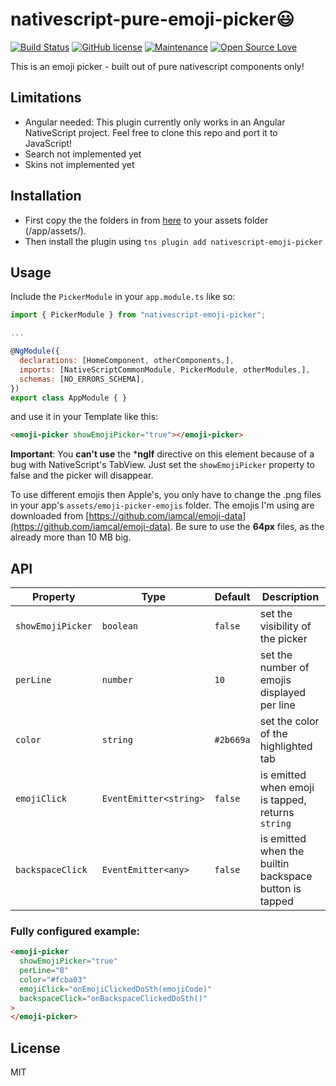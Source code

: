 # nativescript-pure-emoji-picker😃

[![Build Status](https://travis-ci.org/hrueger/nativescript-pure-emoji-picker.svg?branch=master)](https://travis-ci.org/hrueger/nativescript-pure-emoji-picker) [![GitHub license](https://img.shields.io/github/license/Naereen/StrapDown.js.svg)](https://github.com/hrueger/nativescript-pure-emoji-picker/blob/master/LICENSE) [![Maintenance](https://img.shields.io/badge/Maintained-yes-green.svg)](https://github.com/hrueger/nativescript-pure-emoji-picker/graphs/commit-activity) [![Open Source Love](https://badges.frapsoft.com/os/v1/open-source.png?v=103)](https://github.com/hrueger/nativescript-pure-emoji-picker/)

This is an emoji picker - built out of pure nativescript components only!

## Limitations

- Angular needed: This plugin currently only works in an Angular NativeScript project. Feel free to clone this repo and port it to JavaScript!
- Search not implemented yet
- Skins not implemented yet

## Installation

- First copy the the folders in from [here](https://github.com/hrueger/nativescript-emoji-picker/tree/master/app/assets/) to your assets folder (/app/assets/).
- Then install the plugin using `tns plugin add nativescript-emoji-picker`

## Usage 

Include the `PickerModule` in your `app.module.ts` like so:
```javascript
import { PickerModule } from "nativescript-emoji-picker";

...

@NgModule({
  declarations: [HomeComponent, otherComponents,],
  imports: [NativeScriptCommonModule, PickerModule, otherModules,],
  schemas: [NO_ERRORS_SCHEMA],
})
export class AppModule { }
```
and use it in your Template like this:

```html
<emoji-picker showEmojiPicker="true"></emoji-picker>
```

**Important**: You **can't use** the  ***ngIf** directive on this element because of a bug with NativeScript's TabView. Just set the `showEmojiPicker` property to false and the picker will disappear.

To use different emojis then Apple's, you only have to change the .png files in your app's `assets/emoji-picker-emojis` folder. The emojis I'm using are downloaded from [https://github.com/iamcal/emoji-data](https://github.com/iamcal/emoji-data).
  Be sure to use the **64px** files, as the already more than 10 MB big.

## API

    
| Property | Type | Default | Description |
| --- | --- | --- | --- |
| `showEmojiPicker` | `boolean` | `false` | set the visibility of the picker |
| `perLine` | `number` | `10` | set the number of emojis displayed per line |
| `color` | `string` | `#2b669a` | set the color of the highlighted tab |
| `emojiClick` | `EventEmitter<string>` | `false` | is emitted when emoji is tapped, returns `string` |
| `backspaceClick` | `EventEmitter<any>` | `false` | is emitted when the builtin backspace button is tapped |

### Fully configured example:
```html
<emoji-picker
  showEmojiPicker="true"
  perLine="8"
  color="#fcba03"
  emojiClick="onEmojiClickedDoSth(emojiCode)"
  backspaceClick="onBackspaceClickedDoSth()"
>
</emoji-picker>
```

## License

MIT
